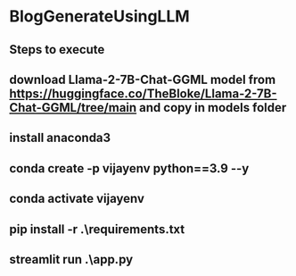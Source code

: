 # BlogGenerateUsingLLM

## Steps to execute
  ## download Llama-2-7B-Chat-GGML model from https://huggingface.co/TheBloke/Llama-2-7B-Chat-GGML/tree/main   and copy in models folder
  ## install anaconda3
  ## conda create -p vijayenv python==3.9 --y
  ## conda activate vijayenv
  ## pip install -r .\requirements.txt
  ## streamlit run .\app.py
